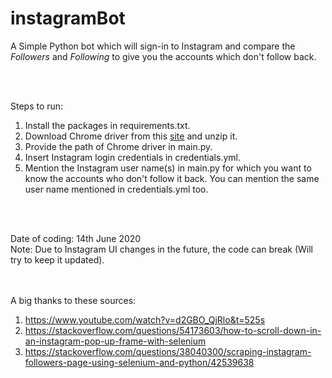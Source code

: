 # instagramBot

A Simple Python bot which will sign-in to Instagram and compare the *Followers* and *Following* to give you the accounts which don't follow back.

<br><br>

Steps to run:
1. Install the packages in requirements.txt.
2. Download Chrome driver from this [site](https://chromedriver.chromium.org/downloads) and unzip it.
3. Provide the path of Chrome driver in main.py.
4. Insert Instagram login credentials in credentials.yml.
5. Mention the Instagram user name(s) in main.py for which you want to know the accounts who don't follow it back. You can mention the same user name mentioned in credentials.yml too. 

<br><br>

Date of coding: 14th June 2020 <br>
Note: Due to Instagram UI changes in the future, the code can break (Will try to keep it updated).

<br><br>
A big thanks to these sources:
1. https://www.youtube.com/watch?v=d2GBO_QjRlo&t=525s
2. https://stackoverflow.com/questions/54173603/how-to-scroll-down-in-an-instagram-pop-up-frame-with-selenium
3. https://stackoverflow.com/questions/38040300/scraping-instagram-followers-page-using-selenium-and-python/42539638
